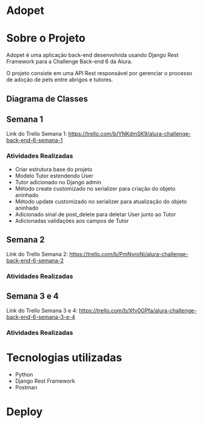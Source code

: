 # Adopet

# Sobre o Projeto

Adopet é uma aplicação back-end desenvolvida usando Django Rest Framework para a Challenge Back-end 6 da Alura.

O projeto consiste em uma API Rest responsável por gerenciar o processo de adoção de pets entre abrigos e tutores.

## Diagrama de Classes

## Semana 1

Link do Trello Semana 1: https://trello.com/b/YNKdmSK9/alura-challenge-back-end-6-semana-1

### Atividades Realizadas

- Criar estrutura base do projeto
- Modelo Tutor estendendo User
- Tutor adicionado no Django admin
- Método create customizado no serializer para criação do objeto aninhado
- Método update customizado no serializer para atualização do objeto aninhado
- Adicionado sinal de post_delete para deletar User junto ao Tutor
- Adicionadas validações aos campos de Tutor

## Semana 2

Link do Trello Semana 2: https://trello.com/b/PmNyroNi/alura-challenge-back-end-6-semana-2

### Atividades Realizadas

## Semana 3 e 4

Link do Trello Semana 3 e 4: https://trello.com/b/Xfv0GPfa/alura-challenge-back-end-6-semana-3-e-4

### Atividades Realizadas

# Tecnologias utilizadas

- Python
- Django Rest Framework
- Postman

# Deploy
